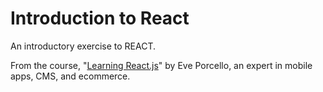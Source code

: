 # Introduction to React #

An introductory exercise to REACT.

From the course, "[Learning React.js](https://www.linkedin.com/learning/learning-react-js-4)" by Eve Porcello, an expert in mobile apps, CMS, and ecommerce.
